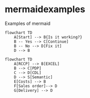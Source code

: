 # mermaidexamples
Examples of mermaid

```mermaid
flowchart TD
    A[Start] --> B{Is it working?}
    B -- Yes --> C[Continue]
    B -- No --> D[Fix it]
    D --> B
```

```mermaid
flowchart TD
    A[RCCP] --> B[EXCEL]
    B --> C[PDP]
    C --> D[CDL]
    D --> S[Semantic]
    E[Costs] --> B
    F[Sales order]--> D
    G[Delivery] --> D


```

